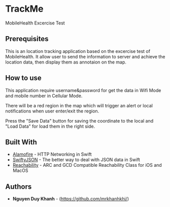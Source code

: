 # TrackMe
MobileHealth Excercise Test

## Prerequisites

This is an location tracking application based on the excercise test of MobileHealth. It allow user to send the information to server and achieve the location data, then display them as annotaion on the map.

## How to use

This application require username&password for get the data in Wifi Mode and mobile number in Cellular Mode.

There will be a red region in the map which will trigger an alert or local notifications when user enter/exit the region.

Press the "Save Data" button for saving the coordinate to the local and "Load Data" for load them in the right side.

## Built With

* [Alamofire](https://github.com/Alamofire/Alamofire) - HTTP Networking in Swift
* [SwiftyJSON](https://github.com/SwiftyJSON/) - The better way to deal with JSON data in Swift
* [Reachability](https://github.com/tonymillion/Reachability) - ARC and GCD Compatible Reachability Class for iOS and MacOS


## Authors

* **Nguyen Duy Khanh** - (https://github.com/mrkhanhkhi/)


